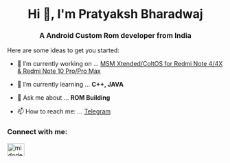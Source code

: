 <h1 align="center">Hi 👋, I'm Pratyaksh Bharadwaj</h1>

<h3 align="center">A Android Custom Rom developer from India</h3>

Here are some ideas to get you started:

- 🔭 I’m currently working on ... [MSM Xtended/ColtOS for Redmi Note 4/4X & Redmi Note 10 Pro/Pro Max](https://msmxtended.org)

- 🌱 I’m currently learning ... **C++, JAVA**

- 💬 Ask me about ... **ROM Building**

- 📫 How to reach me: ... [Telegram](https://t.me/pbharadwaj_95)

<h3 align="left">Connect with me:</h3>
<p align="left">
<a href="https://twitter.com/midodevrn4" target="blank"><img align="center" src="https://cdn.jsdelivr.net/npm/simple-icons@3.0.1/icons/twitter.svg" alt="midodevrn4" height="30" width="40" /></a>
</p>
